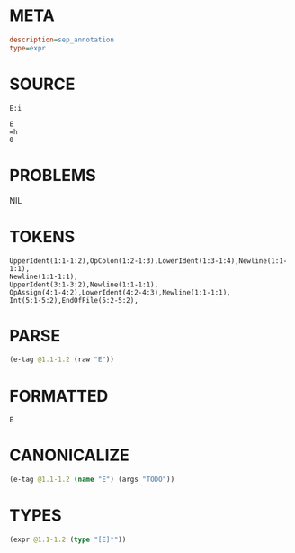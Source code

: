 # META
~~~ini
description=sep_annotation
type=expr
~~~
# SOURCE
~~~roc
E:i

E
=h
0
~~~
# PROBLEMS
NIL
# TOKENS
~~~zig
UpperIdent(1:1-1:2),OpColon(1:2-1:3),LowerIdent(1:3-1:4),Newline(1:1-1:1),
Newline(1:1-1:1),
UpperIdent(3:1-3:2),Newline(1:1-1:1),
OpAssign(4:1-4:2),LowerIdent(4:2-4:3),Newline(1:1-1:1),
Int(5:1-5:2),EndOfFile(5:2-5:2),
~~~
# PARSE
~~~clojure
(e-tag @1.1-1.2 (raw "E"))
~~~
# FORMATTED
~~~roc
E
~~~
# CANONICALIZE
~~~clojure
(e-tag @1.1-1.2 (name "E") (args "TODO"))
~~~
# TYPES
~~~clojure
(expr @1.1-1.2 (type "[E]*"))
~~~
